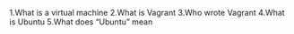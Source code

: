 1.What is a virtual machine
2.What is Vagrant
3.Who wrote Vagrant
4.What is Ubuntu
5.What does “Ubuntu” mean
